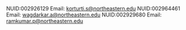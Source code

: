 NUID:002926129 Email: korturti.s@northeastern.edu
NUID:002964461 Email: wagdarkar.a@northeastern.edu
NUID:002929680 Email: ramkumar.p@northeastern.edu